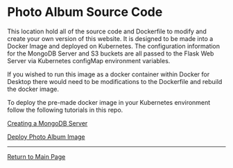# Photo Album Source Code

This location hold all of the source code and Dockerfile to modify and create your own version of this website.  It is designed to be made into a Docker Image and deployed on Kubernetes.  The configuration information for the MongoDB Server and S3 buckets are all passed to the Flask Web Server via Kubernetes configMap environment variables.

If you wished to run this image as a docker container within Docker for Desktop there would need to be modifications to the Dockerfile and rebuild the docker image.

To deploy the pre-made docker image in your Kubernetes environment follow the following tutorials in this repo.

[Creating a MongoDB Server](https://github.com/chrisjen83/k3s-labs/tree/master/deploy-mongo)

[Deploy Photo Album Image](https://github.com/chrisjen83/k3s-labs/tree/master/deploy-photo-album)

_____________________________________________________________________________________________________________________________________________________________________________________________

[Return to Main Page](https://github.com/chrisjen83/k3s-labs)

